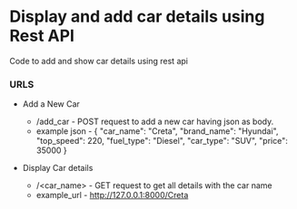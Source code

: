 # Display and add car details using Rest API
Code to add and show car details using rest api

### URLS ###
-  Add a New Car
    - /add_car - POST request to add a new car having json as body.
    - example json - {
    "car_name": "Creta",
    "brand_name": "Hyundai",
    "top_speed": 220,
    "fuel_type": "Diesel",
    "car_type": "SUV",
    "price": 35000
}
  
- Display Car details
    - /<car_name> - GET request to get all details with the car name
    - example_url - http://127.0.0.1:8000/Creta